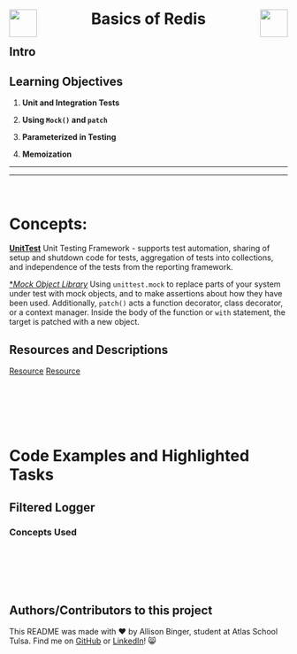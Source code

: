   <h1 align="center">
  <img src="https://cdn-icons-png.flaticon.com/512/1287/1287023.png" align="left" width="50">
   Basics of Redis
  <img src="https://cdn-icons-png.flaticon.com/512/1287/1287023.png" align="right" width="50"></h1>


## Intro

## Learning Objectives

1. **Unit and Integration Tests**

2. **Using `Mock()` and `patch`**

3. **Parameterized in Testing**

4. **Memoization**

---
---
&nbsp;
&nbsp;
&nbsp;

# Concepts:

[**UnitTest**](https://docs.python.org/3/library/unittest.html)
Unit Testing Framework - supports test automation, sharing of setup and shutdown code for tests, aggregation of tests into collections, and independence of the tests from the reporting framework. 

[**Mock Object Library*](https://docs.python.org/3/library/unittest.mock.html)
Using `unittest.mock` to replace parts of your system under test with mock objects, and to make assertions about how they have been used. Additionally, `patch()` acts a function decorator, class decorator, or a context manager. Inside the body of the function or `with` statement, the target is patched with a new object.


## Resources and Descriptions
[Resource]()
[Resource]()

&nbsp;
---
&nbsp;

# Code Examples and Highlighted Tasks

## Filtered Logger

### Concepts Used


&nbsp;
---
&nbsp;

## Authors/Contributors to this project
This README was made with :heart: by Allison Binger, student at Atlas School Tulsa. Find me on [GitHub](https://github.com/allisonabinger) or [LinkedIn](https://linkedin.com/in/allisonbinger)! :smile_cat:
